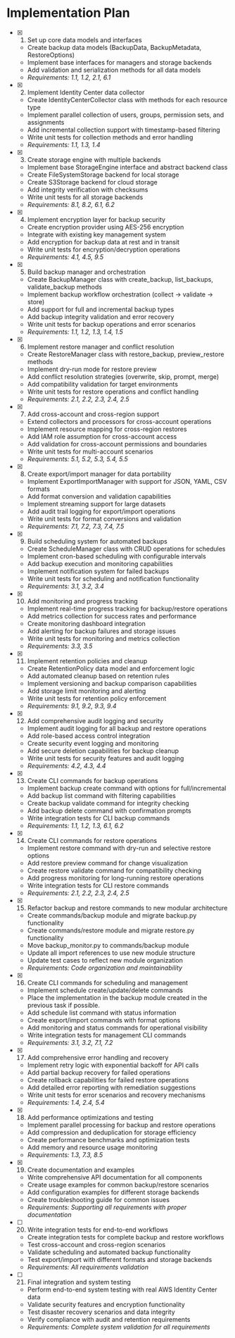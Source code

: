 # Implementation Plan

- [x] 1. Set up core data models and interfaces
  - Create backup data models (BackupData, BackupMetadata, RestoreOptions)
  - Implement base interfaces for managers and storage backends
  - Add validation and serialization methods for all data models
  - _Requirements: 1.1, 1.2, 2.1, 6.1_

- [x] 2. Implement Identity Center data collector
  - Create IdentityCenterCollector class with methods for each resource type
  - Implement parallel collection of users, groups, permission sets, and assignments
  - Add incremental collection support with timestamp-based filtering
  - Write unit tests for collection methods and error handling
  - _Requirements: 1.1, 1.3, 1.4_

- [x] 3. Create storage engine with multiple backends
  - Implement base StorageEngine interface and abstract backend class
  - Create FileSystemStorage backend for local storage
  - Create S3Storage backend for cloud storage
  - Add integrity verification with checksums
  - Write unit tests for all storage backends
  - _Requirements: 8.1, 8.2, 6.1, 6.2_

- [x] 4. Implement encryption layer for backup security
  - Create encryption provider using AES-256 encryption
  - Integrate with existing key management system
  - Add encryption for backup data at rest and in transit
  - Write unit tests for encryption/decryption operations
  - _Requirements: 4.1, 4.5, 9.5_

- [x] 5. Build backup manager and orchestration
  - Create BackupManager class with create_backup, list_backups, validate_backup methods
  - Implement backup workflow orchestration (collect -> validate -> store)
  - Add support for full and incremental backup types
  - Add backup integrity validation and error recovery
  - Write unit tests for backup operations and error scenarios
  - _Requirements: 1.1, 1.2, 1.3, 1.4, 1.5_

- [x] 6. Implement restore manager and conflict resolution
  - Create RestoreManager class with restore_backup, preview_restore methods
  - Implement dry-run mode for restore preview
  - Add conflict resolution strategies (overwrite, skip, prompt, merge)
  - Add compatibility validation for target environments
  - Write unit tests for restore operations and conflict handling
  - _Requirements: 2.1, 2.2, 2.3, 2.4, 2.5_

- [x] 7. Add cross-account and cross-region support
  - Extend collectors and processors for cross-account operations
  - Implement resource mapping for cross-region restores
  - Add IAM role assumption for cross-account access
  - Add validation for cross-account permissions and boundaries
  - Write unit tests for multi-account scenarios
  - _Requirements: 5.1, 5.2, 5.3, 5.4, 5.5_

- [x] 8. Create export/import manager for data portability
  - Implement ExportImportManager with support for JSON, YAML, CSV formats
  - Add format conversion and validation capabilities
  - Implement streaming support for large datasets
  - Add audit trail logging for export/import operations
  - Write unit tests for format conversions and validation
  - _Requirements: 7.1, 7.2, 7.3, 7.4, 7.5_

- [x] 9. Build scheduling system for automated backups
  - Create ScheduleManager class with CRUD operations for schedules
  - Implement cron-based scheduling with configurable intervals
  - Add backup execution and monitoring capabilities
  - Implement notification system for failed backups
  - Write unit tests for scheduling and notification functionality
  - _Requirements: 3.1, 3.2, 3.4_

- [x] 10. Add monitoring and progress tracking
  - Implement real-time progress tracking for backup/restore operations
  - Add metrics collection for success rates and performance
  - Create monitoring dashboard integration
  - Add alerting for backup failures and storage issues
  - Write unit tests for monitoring and metrics collection
  - _Requirements: 3.3, 3.5_

- [x] 11. Implement retention policies and cleanup
  - Create RetentionPolicy data model and enforcement logic
  - Add automated cleanup based on retention rules
  - Implement versioning and backup comparison capabilities
  - Add storage limit monitoring and alerting
  - Write unit tests for retention policy enforcement
  - _Requirements: 9.1, 9.2, 9.3, 9.4_

- [x] 12. Add comprehensive audit logging and security
  - Implement audit logging for all backup and restore operations
  - Add role-based access control integration
  - Create security event logging and monitoring
  - Add secure deletion capabilities for backup cleanup
  - Write unit tests for security features and audit logging
  - _Requirements: 4.2, 4.3, 4.4_

- [x] 13. Create CLI commands for backup operations
  - Implement backup create command with options for full/incremental
  - Add backup list command with filtering capabilities
  - Create backup validate command for integrity checking
  - Add backup delete command with confirmation prompts
  - Write integration tests for CLI backup commands
  - _Requirements: 1.1, 1.2, 1.3, 6.1, 6.2_

- [x] 14. Create CLI commands for restore operations
  - Implement restore command with dry-run and selective restore options
  - Add restore preview command for change visualization
  - Create restore validate command for compatibility checking
  - Add progress monitoring for long-running restore operations
  - Write integration tests for CLI restore commands
  - _Requirements: 2.1, 2.2, 2.3, 2.4, 2.5_

- [x] 15. Refactor backup and restore commands to new modular architecture
  - Create commands/backup module and migrate backup.py functionality
  - Create commands/restore module and migrate restore.py functionality
  - Move backup_monitor.py to commands/backup module
  - Update all import references to use new module structure
  - Update test cases to reflect new module organization
  - _Requirements: Code organization and maintainability_

- [x] 16. Create CLI commands for scheduling and management
  - Implement schedule create/update/delete commands
  - Place the implementation in the backup module created in the previous task if possible.
  - Add schedule list command with status information
  - Create export/import commands with format options
  - Add monitoring and status commands for operational visibility
  - Write integration tests for management CLI commands
  - _Requirements: 3.1, 3.2, 7.1, 7.2_

- [x] 17. Add comprehensive error handling and recovery
  - Implement retry logic with exponential backoff for API calls
  - Add partial backup recovery for failed operations
  - Create rollback capabilities for failed restore operations
  - Add detailed error reporting with remediation suggestions
  - Write unit tests for error scenarios and recovery mechanisms
  - _Requirements: 1.4, 2.4, 5.4_


- [x] 18. Add performance optimizations and testing
  - Implement parallel processing for backup and restore operations
  - Add compression and deduplication for storage efficiency
  - Create performance benchmarks and optimization tests
  - Add memory and resource usage monitoring
  - _Requirements: 1.3, 7.3, 8.5_

- [x] 19. Create documentation and examples
  - Write comprehensive API documentation for all components
  - Create usage examples for common backup/restore scenarios
  - Add configuration examples for different storage backends
  - Create troubleshooting guide for common issues
  - _Requirements: Supporting all requirements with proper documentation_

- [ ] 20. Write integration tests for end-to-end workflows
  - Create integration tests for complete backup and restore workflows
  - Test cross-account and cross-region scenarios
  - Validate scheduling and automated backup functionality
  - Test export/import with different formats and storage backends
  - _Requirements: All requirements validation_

- [ ] 21. Final integration and system testing
  - Perform end-to-end system testing with real AWS Identity Center data
  - Validate security features and encryption functionality
  - Test disaster recovery scenarios and data integrity
  - Verify compliance with audit and retention requirements
  - _Requirements: Complete system validation for all requirements_
